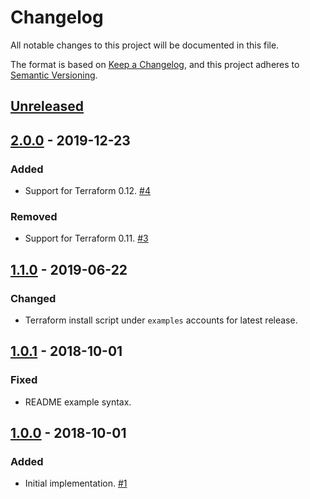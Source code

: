 # Changelog
All notable changes to this project will be documented in this file.

The format is based on [Keep a Changelog](https://keepachangelog.com/en/1.0.0/),
and this project adheres to [Semantic Versioning](https://semver.org/spec/v2.0.0.html).

## [Unreleased]

## [2.0.0] - 2019-12-23

### Added

- Support for Terraform 0.12. [#4]

### Removed

- Support for Terraform 0.11. [#3]

## [1.1.0] - 2019-06-22

### Changed

- Terraform install script under `examples` accounts for latest release.

## [1.0.1] - 2018-10-01

### Fixed

- README example syntax.

## [1.0.0] - 2018-10-01

### Added

- Initial implementation. [#1]

[Unreleased]: https://github.com/terraform-google-modules/terraform-google-endpoints-dns/compare/v2.0.0...HEAD
[2.0.0]: https://github.com/terraform-google-modules/terraform-google-endpoints-dns/compare/1.1.0...v2.0.0
[1.1.0]: https://github.com/terraform-google-modules/terraform-google-endpoints-dns/compare/1.0.1...1.1.0
[1.0.1]: https://github.com/terraform-google-modules/terraform-google-endpoints-dns/compare/1.0.0...1.0.1
[1.0.0]: https://github.com/terraform-google-modules/terraform-google-endpoints-dns/releases/tag/1.0.0
[#4]: https://github.com/terraform-google-modules/terraform-google-endpoints-dns/issues/4
[#3]: https://github.com/terraform-google-modules/terraform-google-endpoints-dns/pull/3
[#1]: https://github.com/terraform-google-modules/terraform-google-endpoints-dns/pull/1
